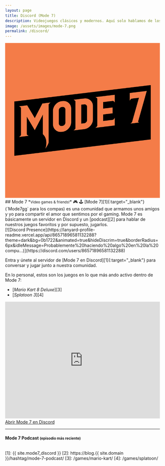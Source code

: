 ```yaml
---
layout: page
title: Discord (Mode 7)
description: Videojuegos clásicos y modernos. Aquí solo hablamos de los juegos que más nos gustan. 🎮 🕹️
image: /assets/images/mode-7.png
permalink: /discord/
---
```


<div class="row">
<div class="col-12 col-sm-4 col-md-3 col-lg-2 text-center">
<a href="javascript:void(0)" data-toggle="modal" data-target="#modal">
<img class="rounded img-fluid" src="/assets/images/mode-7-logo.jpg" alt="" />
</a>
</div>
<div class="col-12 col-sm-8 col-md-9 col-lg-10 my-auto">
## <i class="fa-brands fa-discord"></i> Mode 7
*<small>Video games & friends!</small>* 🎮 🕹️
[Mode 7][1]{:target="_blank"} (`Mode7gg` para los compas) es una comunidad que armamos unos amigos y yo para compartir el amor que sentimos por el gaming. Mode 7 es básicamente un servidor en Discord y un [podcast][2] para hablar de nuestros juegos favoritos y por supuesto, jugarlos.
</div>
</div>

<div class="row">
<div class="col-md-12 col-lg-6 my-auto">
[![Discord Presence](https://lanyard-profile-readme.vercel.app/api/86571896581132288?theme=dark&bg=0b1722&animated=true&hideDiscrim=true&borderRadius=6px&idleMessage=Probablemente%20haciendo%20algo%20en%20la%20compu...)](https://discord.com/users/86571896581132288)

Entra y únete al servidor de [Mode 7 en Discord][1]{:target="_blank"} para conversar y jugar junto a nuestra comunidad.

En lo personal, estos son los juegos en lo que más ando activo dentro de Mode 7:
- [*Mario Kart 8 Deluxe*][3]
- [*Splatoon 3*][4]
</div>
<div class="col-md-12 col-lg-6 my-auto">
<iframe src="https://ptb.discord.com/widget?id=478777821087662092&theme=dark" width="100%" height="380" allowtransparency="true" frameborder="0" sandbox="allow-popups allow-popups-to-escape-sandbox allow-same-origin allow-scripts"></iframe>

<a class="btn btn-primary d-block" href="{{ site.mode7_discord }}" target="_blank">
<i class="fa-solid fa-external-link-alt" data-toggle="tooltip" data-placement="top" title="Abrir Mode 7 en Discord"></i> Abrir Mode 7 en Discord
</a>
</div>
</div>

---

<div class="row">
<div class="col-12">
<div class="card my-3 text-center">
<div class="card-header">
<h4 class="card-title">
<i class="fa-solid fa-podcast"></i> Mode 7 Podcast <small>(episodio más reciente)</small>
</h4>
</div>
<div class="card-body">
<span id="mode-7-podcast-latest-episode"></span>
</div>
<div class="card-footer text-muted">
<h6>
<span id="mode-7-podcast-latest-episode-timestamp"></span>
</h6>
</div>
</div>
</div>
</div>

[1]: {{ site.mode7_discord }}
[2]: https://blog.{{ site.domain }}/hashtag/mode-7-podcast/
[3]: /games/mario-kart/
[4]: /games/splatoon/
